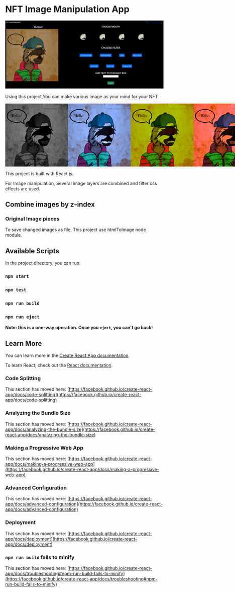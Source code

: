 # NFT Image Manipulation App

![website](https://github.com/DarkHorseCorder/React-NFT-Image-Manipulation-zIndex-htmlToImage-FilterCSS/blob/master/public/NFT-manipulation.png)

Using this project,You can make various Image as your mind for your NFT

<div style="display : flex">

<img src="https://github.com/DarkHorseCorder/React-NFT-Image-Manipulation-zIndex-htmlToImage-FilterCSS/blob/master/public/Black%20and%20White.png"  width="200" height="200" />

<img src="https://github.com/DarkHorseCorder/React-NFT-Image-Manipulation-zIndex-htmlToImage-FilterCSS/blob/master/public/Cold%20color.png"  width="200" height="200" />

<img src="https://github.com/DarkHorseCorder/React-NFT-Image-Manipulation-zIndex-htmlToImage-FilterCSS/blob/master/public/Green%20Tint.png"  width="200" height="200" />

<img src="https://github.com/DarkHorseCorder/React-NFT-Image-Manipulation-zIndex-htmlToImage-FilterCSS/blob/master/public/Magenta%20Tint.png"  width="200" height="200" />

<img src="https://github.com/DarkHorseCorder/React-NFT-Image-Manipulation-zIndex-htmlToImage-FilterCSS/blob/master/public/Old%20Paper%20Overlay.png"  width="200" height="200" />

<img src="https://github.com/DarkHorseCorder/React-NFT-Image-Manipulation-zIndex-htmlToImage-FilterCSS/blob/master/public/Sepia.png"  width="200" height="200" />

<img src="https://github.com/DarkHorseCorder/React-NFT-Image-Manipulation-zIndex-htmlToImage-FilterCSS/blob/master/public/Warm%20Color.png"  width="200" height="200" />

</div>

This project is built with React.js.

For Image manipulation, Several image layers are combined and filter css effects are used.

## Combine images by z-index

### Original Image pieces



To save changed images as file, This project use htmlToImage node module.

## Available Scripts

In the project directory, you can run:

### `npm start`


### `npm test`


### `npm run build`

### `npm run eject`

**Note: this is a one-way operation. Once you `eject`, you can't go back!**

## Learn More

You can learn more in the [Create React App documentation](https://facebook.github.io/create-react-app/docs/getting-started).

To learn React, check out the [React documentation](https://reactjs.org/).

### Code Splitting

This section has moved here: [https://facebook.github.io/create-react-app/docs/code-splitting](https://facebook.github.io/create-react-app/docs/code-splitting)

### Analyzing the Bundle Size

This section has moved here: [https://facebook.github.io/create-react-app/docs/analyzing-the-bundle-size](https://facebook.github.io/create-react-app/docs/analyzing-the-bundle-size)

### Making a Progressive Web App

This section has moved here: [https://facebook.github.io/create-react-app/docs/making-a-progressive-web-app](https://facebook.github.io/create-react-app/docs/making-a-progressive-web-app)

### Advanced Configuration

This section has moved here: [https://facebook.github.io/create-react-app/docs/advanced-configuration](https://facebook.github.io/create-react-app/docs/advanced-configuration)

### Deployment

This section has moved here: [https://facebook.github.io/create-react-app/docs/deployment](https://facebook.github.io/create-react-app/docs/deployment)

### `npm run build` fails to minify

This section has moved here: [https://facebook.github.io/create-react-app/docs/troubleshooting#npm-run-build-fails-to-minify](https://facebook.github.io/create-react-app/docs/troubleshooting#npm-run-build-fails-to-minify)
